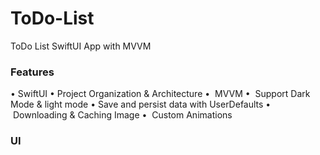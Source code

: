 # ToDo-List
ToDo List SwiftUI App with MVVM
 
 ### Features
  •  SwiftUI
 	•	 Project Organization & Architecture
	•	 MVVM 
	•	 Support Dark Mode & light mode 
  •  Save and persist data with UserDefaults
	•	 Downloading & Caching Image
	•	 Custom Animations

### UI 
